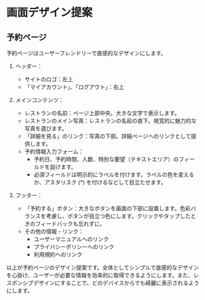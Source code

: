 # 画面デザイン提案

## 予約ページ

予約ページはユーザーフレンドリーで直感的なデザインにします。

1. ヘッダー：
   - サイトのロゴ：左上
   - 「マイアカウント」、「ログアウト」：右上

2. メインコンテンツ：
   - レストランの名前：ページ上部中央。大きな文字で表示します。
   - レストランのメイン写真：レストランの名前の直下。視覚的に魅力的な写真を選びます。
   - 「詳細を見る」のリンク：写真の下部。詳細ページへのリンクとして提供します。
   - 予約情報入力フォーム：
     - 予約日、予約時間、人数、特別な要望（テキストエリア）のフィールドを設けます。
     - 必須フィールドは明示的にラベルを付けます。ラベルの色を変えるか、アスタリスク (*) を付けるなどして目立たせます。

3. フッター：
   - 「予約する」ボタン：大きなボタンを画面の下部に設置します。色彩バランスを考慮し、ボタンが目立つ色にします。クリックやタップしたときのフィードバックも忘れずに。
   - その他の情報・リンク：
     - ユーザーマニュアルへのリンク
     - プライバシーポリシーへのリンク
     - 利用規約へのリンク

以上が予約ページのデザイン提案です。全体としてシンプルで直感的なデザインを心掛け、ユーザーが必要な情報を効率的に取得できるようにします。また、レスポンシブデザインにすることで、どのデバイスからでも綺麗に表示されるようにします。
